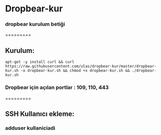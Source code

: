 # Dropbear-kur
### dropbear kurulum betiği
=========
## Kurulum:
```
apt-get -y install curl && curl  https://raw.githubusercontent.com/ulas/dropbear-kur/master/dropbear-kur.sh -o dropbear-kur.sh && chmod +x dropbear-kur.sh && ./dropbear-kur.sh
```
### Dropbear için açılan portlar : 109, 110, 443
=========
## SSH Kullanıcı ekleme:
### adduser kullaniciadi
